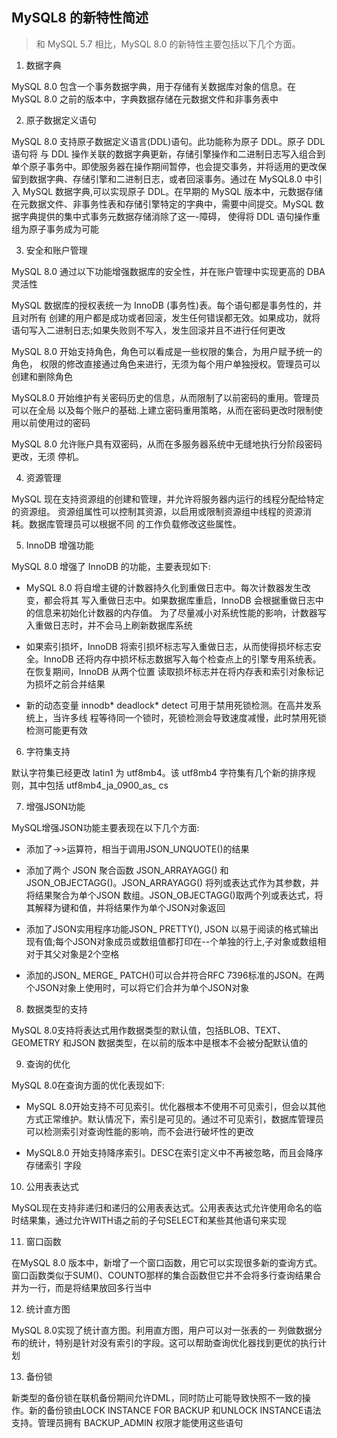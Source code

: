 ## MySQL8 的新特性简述

> 和 MySQL 5.7 相比，MySQL 8.0 的新特性主要包括以下几个方面。

1. 数据字典

MySQL 8.0 包含一个事务数据字典，用于存储有关数据库对象的信息。在 MySQL 8.0 之前的版本中，字典数据存储在元数据文件和非事务表中

2. 原子数据定义语句

MySQL 8.0 支持原子数据定义语言(DDL)语句。此功能称为原子 DDL。原子 DDL 语句将
与 DDL 操作关联的数据字典更新，存储引擎操作和二进制日志写入组合到单个原子事务中。即使服务器在操作期间暂停，也会提交事务，并将适用的更改保留到数据字典、存储引擎和二进制日志，或者回滚事务。通过在 MySQL8.0 中引入 MySQL 数据字典,可以实现原子 DDL。在早期的 MySQL 版本中，元数据存储在元数据文件、非事务性表和存储引擎特定的字典中，需要中间提交。MySQL 数据字典提供的集中式事务元数据存储消除了这一-障碍， 使得将 DDL 语句操作重组为原子事务成为可能

3. 安全和账户管理

MySQL 8.0 通过以下功能增强数据库的安全性，并在账户管理中实现更高的 DBA 灵活性

MySQL 数据库的授权表统一为 InnoDB (事务性)表。每个语句都是事务性的，并且对所有
创建的用户都是成功或者回滚，发生任何错误都无效。如果成功，就将语句写入二进制日志;如果失败则不写入，发生回滚并且不进行任何更改

MySQL 8.0 开始支持角色，角色可以看成是一些权限的集合，为用户赋予统一的角色， 权限的修改直接通过角色来进行，无须为每个用户单独授权。管理员可以创建和删除角色

MySQL8.0 开始维护有关密码历史的信息，从而限制了以前密码的重用。管理员可以在全局
以及每个账户的基础.上建立密码重用策略，从而在密码更改时限制使用以前使用过的密码

MySQL 8.0 允许账户具有双密码，从而在多服务器系统中无缝地执行分阶段密码更改，无须
停机。

4. 资源管理

MySQL 现在支持资源组的创建和管理，并允许将服务器内运行的线程分配给特定的资源组。
资源组属性可以控制其资源，以启用或限制资源组中线程的资源消耗。数据库管理员可以根据不同
的工作负载修改这些属性。

5. InnoDB 增强功能

MySQL 8.0 增强了 InnoDB 的功能，主要表现如下:

-   MySQL 8.0 将自增主键的计数器持久化到重做日志中。每次计数器发生改变，都会将其
    写入重做日志中。如果数据库重启，InnoDB 会根据重做日志中的信息来初始化计数器的内存值。
    为了尽量减小对系统性能的影响，计数器写入重做日志时，并不会马上刷新数据库系统

-   如果索引损坏，InnoDB 将索引损坏标志写入重做日志，从而使得损坏标志安全。InnoDB
    还将内存中损坏标志数据写入每个检查点上的引擎专用系统表。在恢复期间，InnoDB 从两个位置
    读取损坏标志并在将内存表和索引对象标记为损坏之前合并结果

-   新的动态变量 innodb* deadlock* detect 可用于禁用死锁检测。在高并发系统上，当许多线
    程等待同一个锁时，死锁检测会导致速度减慢，此时禁用死锁检测可能更有效

6. 字符集支持

默认字符集已经更改 latin1 为 utf8mb4。该 utf8mb4 字符集有几个新的排序规则，其中包括 utf8mb4_ja_0900_as_ cs

7. 增强JSON功能

MySQL增强JSON功能主要表现在以下几个方面:

- 添加了->>运算符，相当于调用JSON_UNQUOTE()的结果

- 添加了两个 JSON 聚合函数 JSON_ARRAYAGG() 和 JSON_OBJECTAGG()。JSON_ARRAYAGG() 将列或表达式作为其参数，并将结果聚合为单个JSON 数组。JSON_OBJECTAGG()取两个列或表达式，将其解释为键和值，并将结果作为单个JSON对象返回

- 添加了JSON实用程序功能JSON_ PRETTY(), JSON 以易于阅读的格式输出现有值;每个JSON对象成员或数组值都打印在--个单独的行上,子对象或数组相对于其父对象是2个空格

- 添加的JSON_ MERGE_ PATCH()可以合并符合RFC 7396标准的JSON。在两个JSON对象上使用时，可以将它们合并为单个JSON对象

8. 数据类型的支持

MySQL 8.0支持将表达式用作数据类型的默认值，包括BLOB、TEXT、GEOMETRY 和JSON 数据类型，在以前的版本中是根本不会被分配默认值的

9. 查询的优化

MySQL 8.0在查询方面的优化表现如下:

- MySQL 8.0开始支持不可见索引。优化器根本不使用不可见索引，但会以其他方式正常维护。默认情况下，索引是可见的。通过不可见索引，数据库管理员可以检测索引对查询性能的影响，而不会进行破坏性的更改

- MySQL8.0 开始支持降序索引。DESC在索引定义中不再被忽略，而且会降序存储索引
字段

10. 公用表表达式

MySQL现在支持非递归和递归的公用表表达式。公用表表达式允许使用命名的临时结果集，通过允许WITH语之前的子句SELECT和某些其他语句来实现

11. 窗口函数

在MySQL 8.0 版本中，新增了一个窗口函数，用它可以实现很多新的查询方式。窗口函数类似于SUM()、COUNTO那样的集合函数但它并不会将多行查询结果合并为一行，而是将结果放回多行当中

12. 统计直方图

MySQL 8.0实现了统计直方图。利用直方图，用户可以对一张表的一 列做数据分 布的统计，特别是针对没有索引的字段。这可以帮助查询优化器找到更优的执行计划

13. 备份锁

新类型的备份锁在联机备份期间允许DML，同时防止可能导致快照不一致的操作。新的备份锁由LOCK INSTANCE FOR BACKUP 和UNLOCK INSTANCE语法支持。管理员拥有 BACKUP_ADMIN 权限才能使用这些语句

